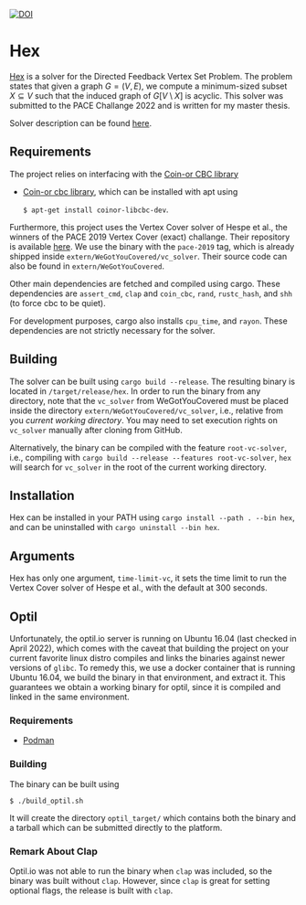 [![DOI](https://zenodo.org/badge/426172488.svg)](https://zenodo.org/badge/latestdoi/426172488)
# Hex
[Hex](https://en.wikipedia.org/wiki/Hex_(Discworld)) is a solver for the Directed Feedback Vertex Set Problem. The problem states that given a graph $G = (V, E)$, we
compute a minimum-sized subset $X \subseteq V$ such that the induced graph of $G[V \setminus X]$ is acyclic. This solver was submitted to the PACE Challange 2022 and is written for my master thesis. 

Solver description can be found [here](./description/hex.pdf).

## Requirements
The project relies on interfacing with the [Coin-or CBC library](https://github.com/coin-or/COIN-OR-OptimizationSuite)
* [Coin-or cbc library](https://github.com/coin-or/COIN-OR-OptimizationSuite), which can be installed with apt using 
    
    ```$ apt-get install coinor-libcbc-dev```.

Furthermore, this project uses the Vertex Cover solver of Hespe et al., the winners of the PACE 2019 Vertex Cover (exact) challange. Their repository is available [here](https://github.com/KarlsruheMIS/pace-2019). We use the binary with the `pace-2019` tag, which is already shipped inside `extern/WeGotYouCovered/vc_solver`. Their source code can also be found in `extern/WeGotYouCovered`.

Other main dependencies are fetched and compiled using cargo. These dependencies are `assert_cmd`, `clap` and `coin_cbc`, `rand`, `rustc_hash`, and `shh` (to force cbc to be quiet).

For development purposes, cargo also installs `cpu_time`, and `rayon`. These dependencies are not strictly necessary for the solver. 

## Building
The solver can be built using `cargo build --release`. The resulting binary is located in `/target/release/hex`. In order to run the binary from any directory, note that the `vc_solver` from WeGotYouCovered must be placed inside the directory `extern/WeGotYouCovered/vc_solver`, i.e., relative from you *current working directory*. You may need to set execution rights on `vc_solver` manually after cloning from GitHub. 

Alternatively, the binary can be compiled with the feature `root-vc-solver`, i.e., compiling with `cargo build --release --features root-vc-solver`, `hex` will search for `vc_solver` in the root of the current working directory. 

## Installation
Hex can be installed in your PATH using `cargo install --path . --bin hex`, and can be uninstalled with `cargo uninstall --bin hex`.

## Arguments
Hex has only one argument, `time-limit-vc`, it sets the time limit to run the Vertex Cover solver of Hespe et al., with the default at 300 seconds.

## Optil
Unfortunately, the optil.io server is running on Ubuntu 16.04 (last checked in April 2022), which comes with the caveat that building the project on your current favorite linux distro compiles and links the binaries against newer versions of `glibc`. To remedy this, we use a docker container that is running Ubuntu 16.04, we build the binary in that environment, and extract it. This guarantees we obtain a working binary for optil, since it is compiled and linked in the same environment.

### Requirements
* [Podman](https://podman.io/getting-started/installation)

### Building
The binary can be built using 
```
$ ./build_optil.sh
```
It will create the directory `optil_target/` which contains both the binary and a tarball which can be submitted directly to the platform. 

### Remark About Clap
Optil.io was not able to run the binary when `clap` was included, so the binary was built without `clap`. However, since `clap` is great for setting optional flags, the release is built with `clap`. 

